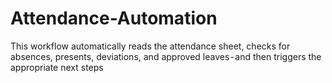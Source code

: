 # Attendance-Automation
This workflow automatically reads the attendance sheet, checks for absences, presents, deviations, and approved leaves - and then triggers the appropriate next steps
